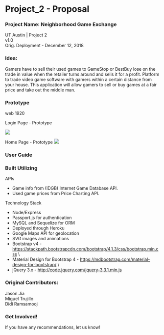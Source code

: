 # Project_2 - Proposal

### Project Name: Neighborhood Game Exchange
UT Austin  | Project 2 \
v1.0 \
Orig. Deployment - December 12, 2018

### Idea:
 Gamers have to sell their used games to GameStop or BestBuy lose on the trade in value when the retailer turns around and sells it for a profit.  Platform to trade video game software with gamers within a certain distance from your house. This application will allow gamers to sell or buy games at a fair price and take out the middle man.   

 ### Prototype

web 1920

Login Page - Prototype

![](https://github.com/mig9tx/Project_2/blob/feature/proposal/prototype.png)


Home Page - Prototype
![](https://github.com/mig9tx/Project_2/blob/feature/proposal/prototype2.png)

### User Guide

### Built Utilizing

APIs
* Game info from (IDGB) Internet Game Database API. 
* Used game prices from Price Charting API.

Technology Stack
* Node/Express
* Passport.js for authentication 
* MySQL and Sequelize for ORM
* Deployed through Heroku
* Google Maps API for geolocation
* SVG images and animations
* Bootstrap v4 - <https://stackpath.bootstrapcdn.com/bootstrap/4.1.3/css/bootstrap.min.css> \
* Material Design for Bootstrap 4 - <https://mdbootstrap.com/material-design-for-bootstrap/> \
* jQuery 3.x - <http://code.jquery.com/jquery-3.3.1.min.js> 

### Original Contributors:
Jason Jia \
Miguel Trujillo  
Didi Ramsamooj 

### Get Involved!
If you have any recommendations, let us know!  